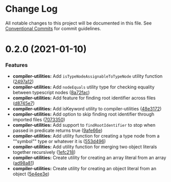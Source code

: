 # Change Log

All notable changes to this project will be documented in this file.
See [Conventional Commits](https://conventionalcommits.org) for commit guidelines.

# 0.2.0 (2021-01-10)


### Features

* **compiler-utilities:** Add `isTypeNodeAssignableToTypeNode` utility function ([2497a12](https://github.com/simonlovesyou/typescript-schema/commit/2497a121b379982176ba2673dac3ae062e33492a))
* **compiler-utilities:** Add `nodeEquals` utility type for checking equality between typescript nodes ([8a72fac](https://github.com/simonlovesyou/typescript-schema/commit/8a72fac2e32019de38290ce38baf070cf02adbf4))
* **compiler-utilities:** Add feature for finding root identifier across files ([d8745e7](https://github.com/simonlovesyou/typescript-schema/commit/d8745e759017ad325d5d978f5d773f2c3158073b))
* **compiler-utilities:** Add isKeyword utility to compiler-utilities ([48e3172](https://github.com/simonlovesyou/typescript-schema/commit/48e31722b8841957b531271723082ee34a589abb))
* **compiler-utilities:** Add option to skip finding root identifier through imported files ([7073350](https://github.com/simonlovesyou/typescript-schema/commit/7073350897e9c41fcc95c6eee20fe7ae9106a19e))
* **compiler-utilities:** Add support to `findRootIdentifier` to stop when passed in predicate returns true ([9afe66e](https://github.com/simonlovesyou/typescript-schema/commit/9afe66eda722854dd9f71311093d63124ced770e))
* **compiler-utilities:** Add utility function for creating a type node from a ""symbol"" type or whatever it is ([553d496](https://github.com/simonlovesyou/typescript-schema/commit/553d4961ebf0da5b5553039c96950fe5cfebf982))
* **compiler-utilities:** Add utility function for merging two object literals together recursively ([1efc218](https://github.com/simonlovesyou/typescript-schema/commit/1efc218868a8cb87362560e19177a816abdb3d63))
* **compiler-utilities:** Create utility for creating an array literal from an array ([ad98a81](https://github.com/simonlovesyou/typescript-schema/commit/ad98a81894c49e2feaf1d90f1e820c5d18f0b1eb))
* **compiler-utilities:** Create utility for creating an object literal from an object ([5e4ee3e](https://github.com/simonlovesyou/typescript-schema/commit/5e4ee3e4f34f3e7912ff07fa4aaed686b7cff4fa))
